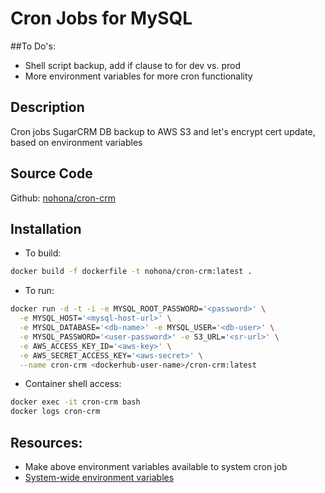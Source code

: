 # Cron Jobs for MySQL 

##To Do's:
* Shell script backup, add if clause to for dev vs. prod
* More environment variables for more cron functionality

## Description
Cron jobs SugarCRM DB backup to AWS S3 and let's encrypt cert update, based on environment variables 

## Source Code

Github: [nohona/cron-crm](https://github.com/nohona/cron-crm)

## Installation

* To build:
```bash
docker build -f dockerfile -t nohona/cron-crm:latest .
```
* To run:
```bash
docker run -d -t -i -e MYSQL_ROOT_PASSWORD='<password>' \
  -e MYSQL_HOST='<mysql-host-url>' \
  -e MYSQL_DATABASE='<db-name>' -e MYSQL_USER='<db-user>' \
  -e MYSQL_PASSWORD='<user-password>' -e S3_URL='<sr-url>' \
  -e AWS_ACCESS_KEY_ID='<aws-key>' \
  -e AWS_SECRET_ACCESS_KEY='<aws-secret>' \
  --name cron-crm <dockerhub-user-name>/cron-crm:latest
```

* Container shell access:
```bash
docker exec -it cron-crm bash
docker logs cron-crm
```

## Resources:
* Make above environment variables available to system cron job
* [System-wide environment variables](https://help.ubuntu.com/community/EnvironmentVariables)
